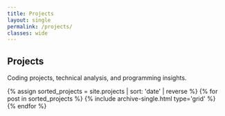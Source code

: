 ```yaml
---
title: Projects
layout: single
permalink: /projects/
classes: wide
---
```


## Projects

Coding projects, technical analysis, and programming insights.

<div class="entries-grid">
  {% assign sorted_projects = site.projects | sort: 'date' | reverse %}
  {% for post in sorted_projects %}
    {% include archive-single.html type='grid' %}
  {% endfor %}
</div>